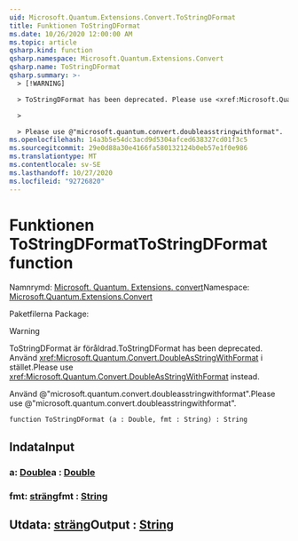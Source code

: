 ```yaml
---
uid: Microsoft.Quantum.Extensions.Convert.ToStringDFormat
title: Funktionen ToStringDFormat
ms.date: 10/26/2020 12:00:00 AM
ms.topic: article
qsharp.kind: function
qsharp.namespace: Microsoft.Quantum.Extensions.Convert
qsharp.name: ToStringDFormat
qsharp.summary: >-
  > [!WARNING]

  > ToStringDFormat has been deprecated. Please use <xref:Microsoft.Quantum.Convert.DoubleAsStringWithFormat> instead.

  >

  > Please use @"microsoft.quantum.convert.doubleasstringwithformat".
ms.openlocfilehash: 14a3b5e54dc3acd9d5304afced638327cd01f3c5
ms.sourcegitcommit: 29e0d88a30e4166fa580132124b0eb57e1f0e986
ms.translationtype: MT
ms.contentlocale: sv-SE
ms.lasthandoff: 10/27/2020
ms.locfileid: "92726820"
---
```

# <a name="tostringdformat-function"></a><span data-ttu-id="a189a-102">Funktionen ToStringDFormat</span><span class="sxs-lookup"><span data-stu-id="a189a-102">ToStringDFormat function</span></span>

<span data-ttu-id="a189a-103">Namnrymd: [Microsoft. Quantum. Extensions. convert](xref:Microsoft.Quantum.Extensions.Convert)</span><span class="sxs-lookup"><span data-stu-id="a189a-103">Namespace: [Microsoft.Quantum.Extensions.Convert](xref:Microsoft.Quantum.Extensions.Convert)</span></span>

<span data-ttu-id="a189a-104">Paketfilerna [](https://nuget.org/packages/)</span><span class="sxs-lookup"><span data-stu-id="a189a-104">Package: [](https://nuget.org/packages/)</span></span>


> [!WARNING]
> <span data-ttu-id="a189a-105">ToStringDFormat är föråldrad.</span><span class="sxs-lookup"><span data-stu-id="a189a-105">ToStringDFormat has been deprecated.</span></span> <span data-ttu-id="a189a-106">Använd <xref:Microsoft.Quantum.Convert.DoubleAsStringWithFormat> i stället.</span><span class="sxs-lookup"><span data-stu-id="a189a-106">Please use <xref:Microsoft.Quantum.Convert.DoubleAsStringWithFormat> instead.</span></span>
>
> <span data-ttu-id="a189a-107">Använd @"microsoft.quantum.convert.doubleasstringwithformat".</span><span class="sxs-lookup"><span data-stu-id="a189a-107">Please use @"microsoft.quantum.convert.doubleasstringwithformat".</span></span>



```qsharp
function ToStringDFormat (a : Double, fmt : String) : String
```


## <a name="input"></a><span data-ttu-id="a189a-108">Indata</span><span class="sxs-lookup"><span data-stu-id="a189a-108">Input</span></span>

### <a name="a--double"></a><span data-ttu-id="a189a-109">a: [Double](xref:microsoft.quantum.lang-ref.double)</span><span class="sxs-lookup"><span data-stu-id="a189a-109">a : [Double](xref:microsoft.quantum.lang-ref.double)</span></span>




### <a name="fmt--string"></a><span data-ttu-id="a189a-110">fmt: [sträng](xref:microsoft.quantum.lang-ref.string)</span><span class="sxs-lookup"><span data-stu-id="a189a-110">fmt : [String](xref:microsoft.quantum.lang-ref.string)</span></span>





## <a name="output--string"></a><span data-ttu-id="a189a-111">Utdata: [sträng](xref:microsoft.quantum.lang-ref.string)</span><span class="sxs-lookup"><span data-stu-id="a189a-111">Output : [String](xref:microsoft.quantum.lang-ref.string)</span></span>


